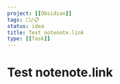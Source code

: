 ```yaml
---
project: [[Obsidian]]
tags: ⬜/📋 
status: idea
title: Test notenote.link
type: [[Task]]
---
```


# Test notenote.link